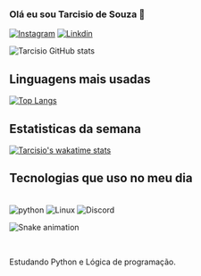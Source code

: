 ### Olá eu sou Tarcisio de Souza 👋
[![Instagram]( 	https://img.shields.io/badge/Instagram-E4405F?style=for-the-badge&logo=instagram&logoColor=white)](https://www.instagram.com/shaaman331/)
[![Linkdin](https://img.shields.io/badge/LinkedIn-0077B5?style=for-the-badge&logo=linkedin&logoColor=white)](https://www.linkedin.com/in/tarcisio-de-souza-765998107)


![Tarcisio GitHub stats](https://github-readme-stats.vercel.app/api?username=Shaaman331&show_icons=true&theme=dracula)

## Linguagens mais usadas

[![Top Langs](https://github-readme-stats.vercel.app/api/top-langs/?username=Shaaman331&layout=compact)](https://github.com/Shaaman331/github-readme-stats)


## Estatisticas da semana

[![Tarcisio's wakatime stats](https://github-readme-stats.vercel.app/api/wakatime?username=@Shaaman331)](https://github.com/Shaaman331/github-readme-stats)

## Tecnologias que uso no meu dia 

<div style ="display: inline block"><br/>
<img align = "center" alt= "python"src="https://img.shields.io/badge/Python-3776AB?style=for-the-badge&logo=python&logoColor=white"/>
<img align = "center" alt= "Linux"src="https://img.shields.io/badge/Ubuntu-E95420?style=for-the-badge&logo=ubuntu&logoColor=white"/>
<img align = "center" alt= "Discord"src="https://img.shields.io/badge/Discord-7289DA?style=for-the-badge&logo=discord&logoColor=white"/>
   
   ![Snake animation](https://github.com/Shaaman331/Shaaman331/blob/output/github-contribution-grid-snake.svg)
   
</div><br>


Estudando Python e Lógica de programação.

